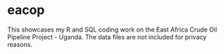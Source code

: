 # eacop
This showcases my R and SQL coding work on the East Africa Crude Oil Pipeline Project - Uganda. The data files are not included for privacy reasons.
